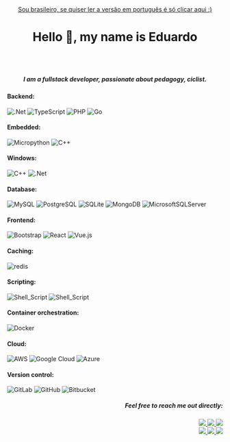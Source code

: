 <div align="center">

<a target="_blank" href="https://github.com/eduardo-moro/eduardo-moro/blob/main/LEIAME.md" translate="no" >
    Sou brasileiro, se quiser ler a versão em português é só clicar aqui :)
</a>

<h1>Hello 👋, my name is Eduardo</h1>

<br>

<br>


<h5> 
I am a fullstack developer, passionate about pedagogy, ciclist.

</h5>

</div>

#### Backend:

![.Net](https://img.shields.io/badge/.NET-5C2D91?style=for-the-badge&logo=.net&logoColor=white)
![TypeScript](https://img.shields.io/badge/TypeScript-007ACC?style=for-the-badge&logo=typescript&logoColor=white)
![PHP](https://img.shields.io/badge/PHP-777BB4?style=for-the-badge&logo=php&logoColor=white)
![Go](https://img.shields.io/badge/Go-00ADD8?style=for-the-badge&logo=go&logoColor=white)<br>

#### Embedded:
![Micropython](https://img.shields.io/badge/Micropython-14354C?style=for-the-badge&logo=python&logoColor=white)
![C++](https://img.shields.io/badge/c++-%2300599C.svg?style=for-the-badge&logo=c%2B%2B&logoColor=white)

#### Windows:

![C++](https://img.shields.io/badge/c++-%2300599C.svg?style=for-the-badge&logo=c%2B%2B&logoColor=white)
![.Net](https://img.shields.io/badge/.NET-5C2D91?style=for-the-badge&logo=.net&logoColor=white)

#### Database:

![MySQL](https://img.shields.io/badge/MySQL-00000F?style=for-the-badge&logo=mysql&logoColor=white)
![PostgreSQL](https://img.shields.io/badge/PostgreSQL-316192?style=for-the-badge&logo=postgresql&logoColor=white)
![SQLite](https://img.shields.io/badge/SQLite-07405E?style=for-the-badge&logo=sqlite&logoColor=white)
![MongoDB](https://img.shields.io/badge/MongoDB-4EA94B?style=for-the-badge&logo=mongodb&logoColor=white)
![MicrosoftSQLServer](https://img.shields.io/badge/Microsoft%20SQL%20Sever-CC2927?style=for-the-badge&logo=microsoft%20sql%20server&logoColor=white)

#### Frontend:
![Bootstrap](https://img.shields.io/badge/Bootstrap-563D7C?style=for-the-badge&logo=bootstrap&logoColor=white)
![React](https://img.shields.io/badge/React-20232A?style=for-the-badge&logo=react&logoColor=61DAFB)
![Vue.js](https://img.shields.io/badge/vuejs-%2335495e.svg?style=for-the-badge&logo=vuedotjs&logoColor=%234FC08D)

#### Caching:
![redis](https://img.shields.io/badge/redis-CC0000.svg?&style=for-the-badge&logo=redis&logoColor=white)

#### Scripting:

![Shell_Script](https://img.shields.io/badge/Bash-121011?style=for-the-badge&logo=gnu-bash&logoColor=white)
![Shell_Script](https://img.shields.io/badge/Fish_Shell-121011?style=for-the-badge)

#### Container orchestration:
![Docker](https://img.shields.io/badge/Docker-2CA5E0?style=for-the-badge&logo=docker&logoColor=white)

#### Cloud:
![AWS](https://img.shields.io/badge/EC2-%23FF9900.svg?style=for-the-badge&logo=amazon-aws&logoColor=white)
![Google Cloud](https://img.shields.io/badge/GoogleCloud-%234285F4.svg?style=for-the-badge&logo=google-cloud&logoColor=white)
![Azure](https://img.shields.io/badge/Azure-%234889f4.svg?style=for-the-badge&logoColor=white)


#### Version control:
![GitLab](https://img.shields.io/badge/gitlab-%23181717.svg?style=for-the-badge&logo=gitlab&logoColor=white)
![GitHub](https://img.shields.io/badge/github-%23121011.svg?style=for-the-badge&logo=github&logoColor=white)
![Bitbucket](https://img.shields.io/badge/bitbucket-%230047B3.svg?style=for-the-badge&logo=bitbucket&logoColor=white)

<div align="right">

<h5>Feel free to reach me out directly: <br></h5>

<a target="_blank" href="https://api.whatsapp.com/send?phone=5541991855670&text=Hey%20Eduardo">
    <img src="https://img.shields.io/badge/WHATSAPP-%2325D366.svg?&style=for-the-badge&logo=whatsapp&logoColor=white"/>
</a> 

<a target="_blank" href="https://t.me/moroeduardo"> 
    <img src="https://img.shields.io/badge/Telegram-2CA5E0?style=for-the-badge&logo=telegram&logoColor=white" />
</a> 

<a target="_blank" href="https://www.linkedin.com/in/eduardomoro/">
    <img src="https://img.shields.io/badge/linkedin-%230077B5.svg?&style=for-the-badge&logo=linkedin&logoColor=white"/>
</a>

<br>

<a href="mailto:eduardomoro1127@gmail.com"> 
    <img src="https://img.shields.io/badge/Gmail-D14836?style=for-the-badge&logo=gmail&logoColor=white">
</a>

<a target="_blank" href=https://www.instagram.com/duh_moro/> 
    <img src="https://img.shields.io/badge/Instagram-%23E4405F.svg?style=for-the-badge&logo=Instagram&logoColor=white">
</a> 

<a href="https://my.indeed.com/p/eduardohenriquep-hiffif5"> 
    <img src="https://img.shields.io/badge/indeed-2e6cf0?style=for-the-badge&logo=indeed&logoColor=white">
</a> 

</div>
